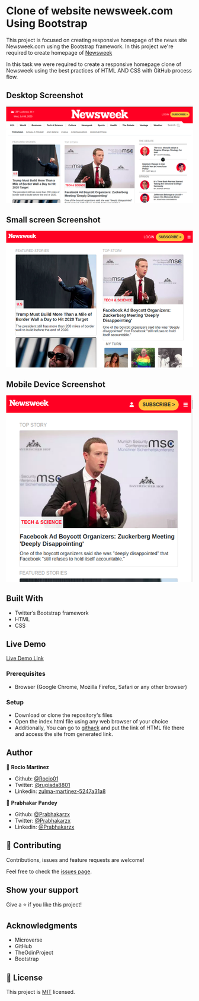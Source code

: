 # Clone of website newsweek.com Using Bootstrap

> 
This project is focused on creating responsive homepage of the news site Newsweek.com using the Bootstrap framework. In this project we're required to create homepage of [Newsweek](https://www.newsweek.com/)

In this task we were required to create a responsive homepage clone of Newsweek using the best practices of HTML AND CSS with GitHub process flow.

## Desktop Screenshot

![screenshot](./images/Desktop_Screenshot_Newsweek.png)

## Small screen Screenshot

![screenshot](./images/Small_Devices_Screenshot.png)

## Mobile Device Screenshot
![screenshot](./images/Mobile_Screenshot_Newsweek.png)

## Built With

- Twitter’s Bootstrap framework
- HTML
- CSS

## Live Demo

[Live Demo Link](https://raw.githack.com/Rocio01/Using-Bootstrap/master/index.html)


### Prerequisites

- Browser (Google Chrome, Mozilla Firefox, Safari or any other browser)

### Setup

- Download or clone the repository's files
- Open the index.html file using any web browser of your choice
- Additionally, You can go to [githack](https://raw.githack.com) and put the link of HTML file there and access the site from generated link.

## Author

👤 **Rocio Martinez**

- Github: [@Rocio01](https://github.com/Rocio01)
- Twitter: [@rugiada8801](https://twitter.com/rugiada8801)
- Linkedin: [zulma-martinez-5247a31a8](https://www.linkedin.com/in/zulma-martinez-5247a31a8/)

👤 **Prabhakar Pandey**

- Github: [@Prabhakarzx](https://github.com/Prabhakarzx)
- Twitter: [@Prabhakarzx](https://twitter.com/prabhakarzx)
- Linkedin: [@Prabhakarzx](https://www.linkedin.com/in/prabhakarzx/)

## 🤝 Contributing

Contributions, issues and feature requests are welcome!

Feel free to check the [issues page](https://github.com/Rocio01/Using-Bootstrap/issues).

## Show your support

Give a ⭐️ if you like this project!

## Acknowledgments

- Microverse
- GitHub
- TheOdinProject
- Bootstrap

## 📝 License

This project is [MIT](lic.url) licensed.
